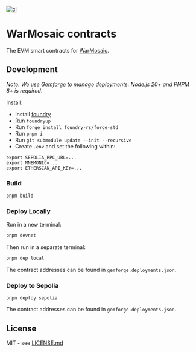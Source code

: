 [![ci](https://github.com/WarMosaic/contracts/actions/workflows/ci.yml/badge.svg?branch=master)](https://github.com/WarMosaic/contracts/actions/workflows/ci.yml)

# WarMosaic contracts

The EVM smart contracts for [WarMosaic](https://warmosaic.com).

## Development

_Note: We use [Gemforge](https://gemforge.xyz) to manage deployments. [Node.js](https://nodejs.org) 20+ and [PNPM](https://pnpm.io) 8+ is required_.

Install:

- Install [foundry](https://github.com/foundry-rs/foundry/blob/master/README.md)
- Run `foundryup`
- Run `forge install foundry-rs/forge-std`
- Run `pnpm i`
- Run `git submodule update --init --recursive`
- Create `.env` and set the following within:

```
export SEPOLIA_RPC_URL=...
export MNEMONIC=...
export ETHERSCAN_API_KEY=...
```

### Build

```zsh
pnpm build
```

### Deploy Locally

Run in a new terminal:

```zsh
pnpm devnet
```

Then run in a separate terminal:

```zsh
pnpm dep local
```

The contract addresses can be found in `gemforge.deployments.json`.

### Deploy to Sepolia

```
pnpn deploy sepolia
```

The contract addresses can be found in `gemforge.deployments.json`.

## License

MIT - see [LICENSE.md](LICENSE.md)